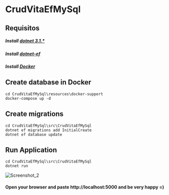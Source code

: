 # CrudVitaEfMySql 

## Requisitos
##### Install [dotnet 3.1.*](https://dotnet.microsoft.com/download/dotnet/3.1) 
##### Install [dotnet-ef](https://docs.microsoft.com/pt-br/ef/core/get-started/overview/install) 
##### Install [Docker](https://docs.docker.com/get-docker/) 

## Create database in Docker
```
cd CrudVitaEfMySql\resources\docker-support
docker-compose up -d
```

## Create migrations
```
cd CrudVitaEfMySql\src\CrudVitaEfMySql
dotnet ef migrations add InitialCreate
dotnet ef database update
```

## Run Application
```
cd CrudVitaEfMySql\src\CrudVitaEfMySql
dotnet run
```
![Screenshot_2](https://user-images.githubusercontent.com/13908258/115157599-84c8f880-a060-11eb-8ffd-4f976dbf43d6.png)

#### Open your browser and paste http://localhost:5000 and be very happy =)
